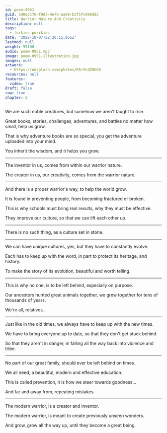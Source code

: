 ```yaml
---
id: poem-0951
guid: 590e3c76-f9d7-4e7b-aa89-b2f5fc999ddc
title: Warrior Nature And Creativity
description: null
tags:
  - furkies-purrkies
date: '2022-10-07T22:20:15.955Z'
lastmod: null
weight: 95100
audio: poem-0951.mp3
image: poem-0951-illustration.jpg
images: null
artwork:
  - https://unsplash.com/photos/R5rVLQZ8hG8
resources: null
features:
  video: true
draft: false
raw: true
chapter: 5
---
```


We are such noble creatures,
but somehow we aren't taught to rise.

Great books, stories, challenges, adventures,
and battles no matter how small, help us grow.

That is why adventure books are so special,
you get the adventure uploaded into your mind.

You inherit the wisdom,
and it helps you grow.

---

The inventor in us,
comes from within our warrior nature.

The creator in us, our creativity,
comes from the warrior nature.

---

And there is a proper warrior's way,
to help the world grow.

It is found in preventing people,
from becoming fractured or broken.

This is why schools must bring real results,
why they must be effective.

They improve our culture,
so that we can lift each other up.

--- 

There is no such thing,
as a culture set in stone.

---

We can have unique cultures, yes,
but they have to constantly evolve.

Each has to keep up with the word,
in part to protect its heritage, and history.

To make the story of its evolution,
beautiful and worth telling.

---
 
This is why no one, is to be left behind,
especially on purpose.

Our ancestors hunted great animals together,
we grew together for tens of thousands of years.

We're all,
relatives.

---

Just like in the old times,
we always have to keep up with the new times.

We have to bring everyone up to date,
so that they don't get stuck behind.

So that they aren't in danger,
in falling all the way back into violence and tribe.

---

No part of our great family,
should ever be left behind on times.

We all need,
a beautiful, modern and effective education.

This is called prevention,
it is how we steer towards goodness...

And far and away from,
repeating mistakes.

---

The modern warrior,
is a creator and inventor.

The modern warrior,
is meant to create previously unseen wonders.

And grow, grow all the way up,
until they become a great being.